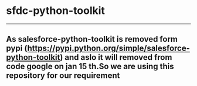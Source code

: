 # sfdc-python-toolkit
------------------------------------------------------------
As salesforce-python-toolkit is removed form pypi (https://pypi.python.org/simple/salesforce-python-toolkit) and aslo it will removed from code google on jan 15 th.So we are using this repository for our requirement
------------------------------------------------------------------------------
